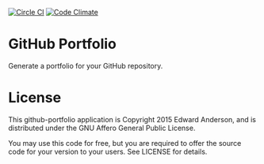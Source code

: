 [![Circle
CI](https://circleci.com/gh/nilbus/github-portfolio.svg?style=shield)](https://circleci.com/gh/nilbus/github-portfolio)
[![Code
Climate](https://codeclimate.com/github/nilbus/github-portfolio/badges/gpa.svg)](https://codeclimate.com/github/nilbus/github-portfolio)

# GitHub Portfolio

Generate a portfolio for your GitHub repository.

# License

This github-portfolio application is Copyright 2015 Edward Anderson,
and is distributed under the GNU Affero General Public License.

You may use this code for free, but you are required to offer the source code
for your version to your users. See LICENSE for details.
